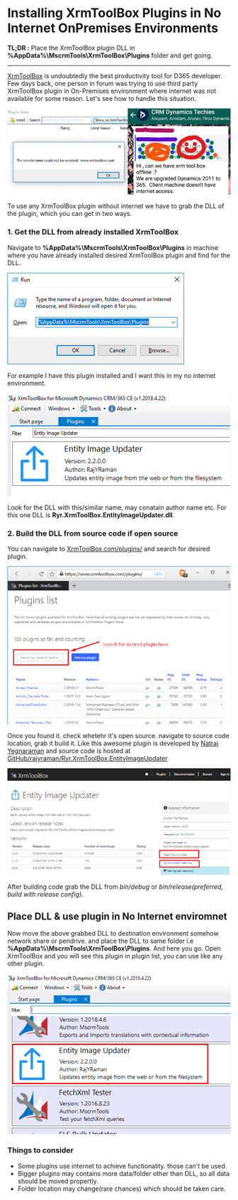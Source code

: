 # Installing XrmToolBox Plugins in No Internet OnPremises Environments

**TL;DR :** Place the XrmToolBox plugin DLL in **%AppData%\MscrmTools\XrmToolBox\Plugins** folder and get going.

___

[XrmToolBox](https://www.xrmtoolbox.com/) is undoubtedly the best productivity tool for D365 developer. Few days back, one person in forum was trying to use third party XrmToolBox plugin in On-Premises environment where internet was not available for some reason. Let's see how to handle this situation.

![question in forum](assets/offline_xrmtoolbox_plugin.png)

To use any XrmToolBox plugin without internet we have to grab the DLL of the plugin, which you can get in two ways.

### 1. Get the DLL from already installed XrmToolBox

Navigate to **%AppData%\MscrmTools\XrmToolBox\Plugins** in machine where you have already installed desired XrmToolBox plugin and find for the DLL.

![run](assets/run.png)

For example I have this plugin installed and I want this in my no internet environment.

![plugin_in_xrmtoolbox](assets/plugin_in_xrmtoolbox.png)

Look for the DLL with this/similar name, may conatain author name etc. For this one DLL is **Ryr.XrmToolBox.EntityImageUpdater.dll**.

### 2. Build the DLL from source code if open source

You can navigate to [XrmToolBox.com/plugins/](https://www.xrmtoolbox.com/plugins/) and search for desired plugin.

![plugin_list](assets/plugin_list.png)

Once you found it. check whetehr it's open source. navigate to source code location, grab it build it. Like this awesome plugin is developed by [Natraj Yegnaraman](https://github.com/rajyraman) and source code is hosted at [GitHub/rajyraman/Ryr.XrmToolBox.EntityImageUpdater](https://github.com/rajyraman/Ryr.XrmToolBox.EntityImageUpdater)

![open_source_plugin](assets/open_source_plugin.png)

After building code grab the DLL from *bin/debug* or *bin/release(preferred, build with release config)*.

## Place DLL \& use plugin in No Internet enviromnet 

Now move the above grabbed DLL to destination environment somehow network share or pendrive. and place the DLL to same folder i.e  **%AppData%\MscrmTools\XrmToolBox\Plugins**. And here you go. Open XrmToolBox and you will see this plugin in plugin list, you can use like any other plugin.

![done](assets/done.png)

### Things to consider

* Some plugins use internet to achieve functionality. those can't be used.
* Bigger plugins may contains more data/folder other than DLL, so all data should be moved propertly.
* Folder location may change(rare chances) which should be taken care.